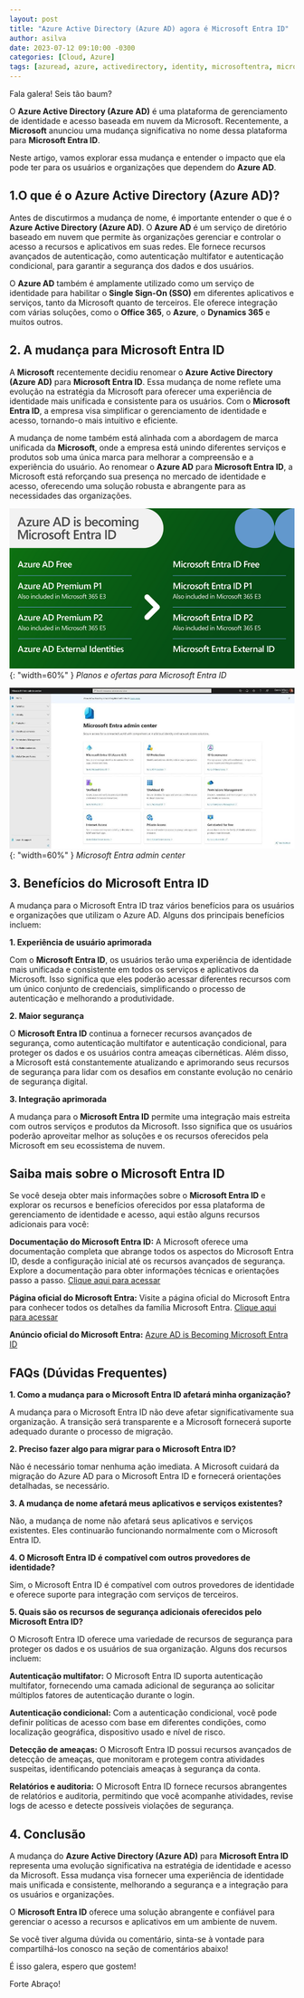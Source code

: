 ```yaml
---
layout: post
title: "Azure Active Directory (Azure AD) agora é Microsoft Entra ID"
author: asilva
date: 2023-07-12 09:10:00 -0300
categories: [Cloud, Azure]
tags: [azuread, azure, activedirectory, identity, microsoftentra, microsoftentraid]
---
```


Fala galera! Seis tão baum?

O **Azure Active Directory (Azure AD)** é uma plataforma de gerenciamento de identidade e acesso baseada em nuvem da Microsoft. Recentemente, a **Microsoft** anunciou uma mudança significativa no nome dessa plataforma para **Microsoft Entra ID**. 

Neste artigo, vamos explorar essa mudança e entender o impacto que ela pode ter para os usuários e organizações que dependem do **Azure AD**.

## **1.O que é o Azure Active Directory (Azure AD)?**

Antes de discutirmos a mudança de nome, é importante entender o que é o **Azure Active Directory (Azure AD)**. O **Azure AD** é um serviço de diretório baseado em nuvem que permite às organizações gerenciar e controlar o acesso a recursos e aplicativos em suas redes. Ele fornece recursos avançados de autenticação, como autenticação multifator e autenticação condicional, para garantir a segurança dos dados e dos usuários.

O **Azure AD** também é amplamente utilizado como um serviço de identidade para habilitar o **Single Sign-On (SSO)** em diferentes aplicativos e serviços, tanto da Microsoft quanto de terceiros. Ele oferece integração com várias soluções, como o **Office 365**, o **Azure**, o **Dynamics 365** e muitos outros.

## **2. A mudança para Microsoft Entra ID**

A **Microsoft** recentemente decidiu renomear o **Azure Active Directory (Azure AD)** para **Microsoft Entra ID**. Essa mudança de nome reflete uma evolução na estratégia da Microsoft para oferecer uma experiência de identidade mais unificada e consistente para os usuários. Com o **Microsoft Entra ID**, a empresa visa simplificar o gerenciamento de identidade e acesso, tornando-o mais intuitivo e eficiente.

A mudança de nome também está alinhada com a abordagem de marca unificada da **Microsoft**, onde a empresa está unindo diferentes serviços e produtos sob uma única marca para melhorar a compreensão e a experiência do usuário. Ao renomear o **Azure AD** para **Microsoft Entra ID**, a Microsoft está reforçando sua presença no mercado de identidade e acesso, oferecendo uma solução robusta e abrangente para as necessidades das organizações.

![](/assets/img/72/entra01.png){: "width=60%" } _Planos e ofertas para Microsoft Entra ID_

![](/assets/img/72/entra02.jpeg){: "width=60%" } _Microsoft Entra admin center_

## **3. Benefícios do Microsoft Entra ID**

A mudança para o Microsoft Entra ID traz vários benefícios para os usuários e organizações que utilizam o Azure AD. Alguns dos principais benefícios incluem:

**1. Experiência de usuário aprimorada**

Com o **Microsoft Entra ID**, os usuários terão uma experiência de identidade mais unificada e consistente em todos os serviços e aplicativos da Microsoft. Isso significa que eles poderão acessar diferentes recursos com um único conjunto de credenciais, simplificando o processo de autenticação e melhorando a produtividade.

**2. Maior segurança**

O **Microsoft Entra ID** continua a fornecer recursos avançados de segurança, como autenticação multifator e autenticação condicional, para proteger os dados e os usuários contra ameaças cibernéticas. Além disso, a Microsoft está constantemente atualizando e aprimorando seus recursos de segurança para lidar com os desafios em constante evolução no cenário de segurança digital.

**3. Integração aprimorada**

A mudança para o **Microsoft Entra ID** permite uma integração mais estreita com outros serviços e produtos da Microsoft. Isso significa que os usuários poderão aproveitar melhor as soluções e os recursos oferecidos pela Microsoft em seu ecossistema de nuvem.

## **Saiba mais sobre o Microsoft Entra ID**

Se você deseja obter mais informações sobre o **Microsoft Entra ID** e explorar os recursos e benefícios oferecidos por essa plataforma de gerenciamento de identidade e acesso, aqui estão alguns recursos adicionais para você:

**Documentação do Microsoft Entra ID:** A Microsoft oferece uma documentação completa que abrange todos os aspectos do Microsoft Entra ID, desde a configuração inicial até os recursos avançados de segurança. Explore a documentação para obter informações técnicas e orientações passo a passo. <a href="https://learn.microsoft.com/en-us/azure/active-directory/" target="_blank"> Clique aqui para acessar</a> 

**Página oficial do Microsoft Entra:** Visite a página oficial do Microsoft Entra para conhecer todos os detalhes da família Microsoft Entra. <a href="https://www.microsoft.com/en-us/security/business/microsoft-entra" target="_blank"> Clique aqui para acessar</a> 

**Anúncio oficial do Microsoft Entra:** <a href="https://techcommunity.microsoft.com/t5/microsoft-entra-azure-ad-blog/azure-ad-is-becoming-microsoft-entra-id/ba-p/2520436" target="_blank"> Azure AD is Becoming Microsoft Entra ID
</a> 

## **FAQs (Dúvidas Frequentes)**

**1. Como a mudança para o Microsoft Entra ID afetará minha organização?**

A mudança para o Microsoft Entra ID não deve afetar significativamente sua organização. A transição será transparente e a Microsoft fornecerá suporte adequado durante o processo de migração.

**2. Preciso fazer algo para migrar para o Microsoft Entra ID?**

Não é necessário tomar nenhuma ação imediata. A Microsoft cuidará da migração do Azure AD para o Microsoft Entra ID e fornecerá orientações detalhadas, se necessário.

**3. A mudança de nome afetará meus aplicativos e serviços existentes?**

Não, a mudança de nome não afetará seus aplicativos e serviços existentes. Eles continuarão funcionando normalmente com o Microsoft Entra ID.

**4. O Microsoft Entra ID é compatível com outros provedores de identidade?**

Sim, o Microsoft Entra ID é compatível com outros provedores de identidade e oferece suporte para integração com serviços de terceiros.

**5. Quais são os recursos de segurança adicionais oferecidos pelo Microsoft Entra ID?**

O Microsoft Entra ID oferece uma variedade de recursos de segurança para proteger os dados e os usuários de sua organização. Alguns dos recursos incluem:

**Autenticação multifator:** O Microsoft Entra ID suporta autenticação multifator, fornecendo uma camada adicional de segurança ao solicitar múltiplos fatores de autenticação durante o login.

**Autenticação condicional:** Com a autenticação condicional, você pode definir políticas de acesso com base em diferentes condições, como localização geográfica, dispositivo usado e nível de risco.

**Detecção de ameaças:** O Microsoft Entra ID possui recursos avançados de detecção de ameaças, que monitoram e protegem contra atividades suspeitas, identificando potenciais ameaças à segurança da conta.

**Relatórios e auditoria:** O Microsoft Entra ID fornece recursos abrangentes de relatórios e auditoria, permitindo que você acompanhe atividades, revise logs de acesso e detecte possíveis violações de segurança.

## **4. Conclusão**

A mudança do **Azure Active Directory (Azure AD)** para **Microsoft Entra ID** representa uma evolução significativa na estratégia de identidade e acesso da Microsoft. Essa mudança visa fornecer uma experiência de identidade mais unificada e consistente, melhorando a segurança e a integração para os usuários e organizações. 

O **Microsoft Entra ID** oferece uma solução abrangente e confiável para gerenciar o acesso a recursos e aplicativos em um ambiente de nuvem.

Se você tiver alguma dúvida ou comentário, sinta-se à vontade para compartilhá-los conosco na seção de comentários abaixo!

É isso galera, espero que gostem!

Forte Abraço!
